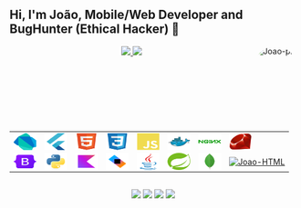 ## Hi, I'm João, Mobile/Web Developer and BugHunter (Ethical Hacker) 👋

<div align="center">
  <a href="https://github.com/jolucas245">
  <img height="180em" src="https://github-readme-stats.vercel.app/api?username=jolucas245&show_icons=true&theme=dracula&include_all_commits=true&count_private=true"/>
  <img height="180em" src="https://github-readme-stats.vercel.app/api/top-langs/?username=jolucas245&layout=compact&langs_count=8&hide=makefile&theme=dracula"/>
  <img align="right" alt="Joao-pic" height="150" style="border-radius:50px;" src="https://user-images.githubusercontent.com/65248543/182688913-c7431acb-d878-466a-9919-9b96bf1eb7da.gif?width=676&height=676">
</div>
<div style="display: inline_block"><br>
  <div align="center">
    <table style="margin-left: auto; margin-right: auto">
      <tr>
        <td><img align="center" alt="Joao-Dart" height="30" width="40" src="https://raw.githubusercontent.com/devicons/devicon/master/icons/dart/dart-original.svg"></td>
        <td><img align="center" alt="Joao-Flutter" height="30" width="40" src="https://raw.githubusercontent.com/devicons/devicon/master/icons/flutter/flutter-original.svg"></td>
        <td><img align="center" alt="Joao-HTML" height="30" width="40" src="https://raw.githubusercontent.com/devicons/devicon/master/icons/html5/html5-original.svg"></td>
        <td><img align="center" alt="Joao-CSS" height="30" width="40" src="https://raw.githubusercontent.com/devicons/devicon/master/icons/css3/css3-original.svg"></td>
        <td><img align="center" alt="Joao-Js" height="30" width="40" src="https://raw.githubusercontent.com/devicons/devicon/master/icons/javascript/javascript-plain.svg"></td>
        <td><img align="center" alt="Joao-HTML" height="30" width="40" src="https://raw.githubusercontent.com/devicons/devicon/master/icons/docker/docker-original.svg"></td>
        <td><img align="center" alt="Joao-HTML" height="30" width="40" src="https://raw.githubusercontent.com/devicons/devicon/master/icons/nginx/nginx-original.svg"></td>
        <td><img align="center" alt="Joao-HTML" height="30" width="40" src="https://raw.githubusercontent.com/devicons/devicon/master/icons/ruby/ruby-original.svg"></td>
      </tr>
      <tr>
        <td><img align="center" alt="Joao-Bootstrap" height="30" width="40" src="https://raw.githubusercontent.com/devicons/devicon/master/icons/bootstrap/bootstrap-original.svg"></td>
        <td><img align="center" alt="Joao-Python" height="30" width="40" src="https://raw.githubusercontent.com/devicons/devicon/master/icons/python/python-original.svg"></td>
        <td><img align="center" alt="Joao-Kotlin" height="30" width="40" src="https://raw.githubusercontent.com/devicons/devicon/master/icons/kotlin/kotlin-original.svg"></td>
        <td><img align="center" alt="Joao-HTML" height="30" width="40" src="https://raw.githubusercontent.com/devicons/devicon/master/icons/ktor/ktor-original.svg"></td>
        <td><img align="center" alt="Joao-Java" height="30" width="40" src="https://raw.githubusercontent.com/devicons/devicon/master/icons/java/java-original.svg"></td>
        <td><img align="center" alt="Joao-Spring" height="30" width="40" src="https://raw.githubusercontent.com/devicons/devicon/master/icons/spring/spring-original.svg"></td>
        <td><img align="center" alt="Joao-Kotlin" height="30" width="40" src="https://raw.githubusercontent.com/devicons/devicon/master/icons/mongodb/mongodb-original.svg"></td>
        <td><img align="center" alt="Joao-HTML" height="30" width="40" src="https://media.tenor.com/_62bXB8gnzoAAAAi/loading.gif"></td>
      </tr>
    </table>
  </div>
</div>

  ##
  
  <div align="center"> 
    <a href="https://www.youtube.com/" target="_blank"><img src="https://img.shields.io/badge/YouTube-FF0000?style=for-the-badge&logo=youtube&logoColor=white" target="_blank"></a>
    <a href="https://discord.com/invite/avilaJoao#9355" target="_blank"><img src="https://img.shields.io/badge/Discord-7289DA?style=for-the-badge&logo=discord&logoColor=white" target="_blank"></a>
    <a href="https://www.linkedin.com/in/jolucas245" target="_blank"><img src="https://img.shields.io/badge/LinkedIn-0B66C3?style=for-the-badge&logo=linkedin&logoColor=white" target="_blank"></a>
    <a href = "mailto:jolucas245@gmail.com"><img src="https://img.shields.io/badge/-Gmail-%23333?style=for-the-badge&logo=gmail&logoColor=white" target="_blank"></a>
